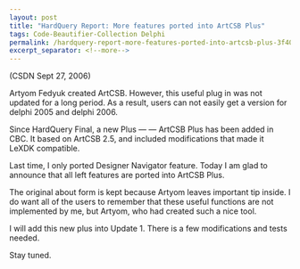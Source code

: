 ```yaml
---
layout: post
title: "HardQuery Report: More features ported into ArtCSB Plus"
tags: Code-Beautifier-Collection Delphi
permalink: /hardquery-report-more-features-ported-into-artcsb-plus-3f40f0c52ee2
excerpt_separator: <!--more-->
---
```

(CSDN Sept 27, 2006)

Artyom Fedyuk created ArtCSB. However, this useful plug in was not updated for a long period. As a result, users can not easily get a version for delphi 2005 and delphi 2006.

Since HardQuery Final, a new Plus — — ArtCSB Plus has been added in CBC. It based on ArtCSB 2.5, and included modifications that made it LeXDK compatible.
<!--more-->

Last time, I only ported Designer Navigator feature. Today I am glad to announce that all left features are ported into ArtCSB Plus.

The original about form is kept because Artyom leaves important tip inside. I do want all of the users to remember that these useful functions are not implemented by me, but Artyom, who had created such a nice tool.

I will add this new plus into Update 1. There is a few modifications and tests needed.

Stay tuned.
